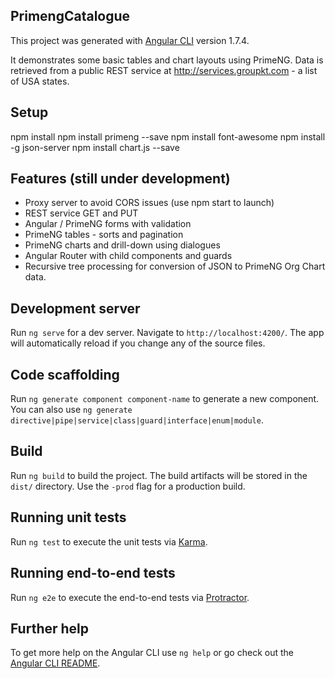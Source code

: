 ## PrimengCatalogue

This project was generated with [Angular CLI](https://github.com/angular/angular-cli) version 1.7.4.

It demonstrates some basic tables and chart layouts using PrimeNG.  Data is retrieved from a public REST service at http://services.groupkt.com - a list of USA states.

## Setup

npm install 
npm install primeng --save
npm install font-awesome
npm install -g json-server
npm install chart.js --save

## Features (still under development)

* Proxy server to avoid CORS issues (use npm start to launch)
* REST service GET and PUT
* Angular / PrimeNG forms with validation
* PrimeNG tables - sorts and pagination
* PrimeNG charts and drill-down using dialogues
* Angular Router with child components and guards
* Recursive tree processing for conversion of JSON to PrimeNG Org Chart data.


## Development server

Run `ng serve` for a dev server. Navigate to `http://localhost:4200/`. The app will automatically reload if you change any of the source files.

## Code scaffolding

Run `ng generate component component-name` to generate a new component. You can also use `ng generate directive|pipe|service|class|guard|interface|enum|module`.

## Build

Run `ng build` to build the project. The build artifacts will be stored in the `dist/` directory. Use the `-prod` flag for a production build.

## Running unit tests

Run `ng test` to execute the unit tests via [Karma](https://karma-runner.github.io).

## Running end-to-end tests

Run `ng e2e` to execute the end-to-end tests via [Protractor](http://www.protractortest.org/).

## Further help

To get more help on the Angular CLI use `ng help` or go check out the [Angular CLI README](https://github.com/angular/angular-cli/blob/master/README.md).
